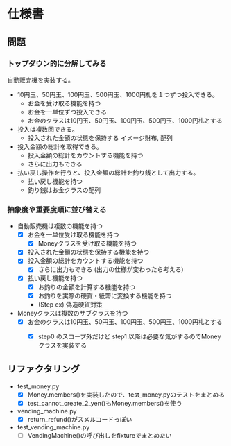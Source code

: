 # 仕様書

## 問題

### トップダウン的に分解してみる

自動販売機を実装する。
- 10円玉、50円玉、100円玉、500円玉、1000円札を１つずつ投入できる。
    - お金を受け取る機能を持つ
    - お金を一単位ずつ投入できる
    - お金のクラスは10円玉、50円玉、100円玉、500円玉、1000円札とする
- 投入は複数回できる。
    - 投入された金額の状態を保持する イメージ財布, 配列
- 投入金額の総計を取得できる。
    - 投入金額の総計をカウントする機能を持つ
    - さらに出力もできる
- 払い戻し操作を行うと、投入金額の総計を釣り銭として出力する。
    - 払い戻し機能を持つ
    - 釣り銭はお金クラスの配列

### 抽象度や重要度順に並び替える

- 自動販売機は複数の機能を持つ
    - [x] お金を一単位受け取る機能を持つ
        - [x] Moneyクラスを受け取る機能を持つ
    - [x] 投入された金額の状態を保持する機能を持つ
    - [x] 投入金額の総計をカウントする機能を持つ
        - [x] さらに出力もできる (出力の仕様が変わったら考える)
    - [x] 払い戻し機能を持つ
        - [x] お釣りの金額を計算する機能を持つ
        - [x] お釣りを実際の硬貨・紙幣に変換する機能を持つ
        - (Step ex) 偽造硬貨対策

- Moneyクラスは複数のサブクラスを持つ
    - [x] お金のクラスは10円玉、50円玉、100円玉、500円玉、1000円札とする
        - [x] step0 のスコープ外だけど step1 以降は必要な気がするのでMoneyクラスを実装する


    
## リファクタリング

- test_money.py
    - [x] Money.members()を実装したので、test_money.pyのテストをまとめる
    - [x] test_cannot_create_2_yen()もMoney.members()を使う
- vending_machine.py
    - [x] return_refund()がスメルコードっぽい
- test_vending_machine.py
    - [ ] VendingMachine()の呼び出しをfixtureでまとめたい